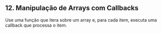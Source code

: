 ## 12. Manipulação de Arrays com Callbacks
Use uma função que itera sobre um array e, para cada item, executa uma callback que processa o item.